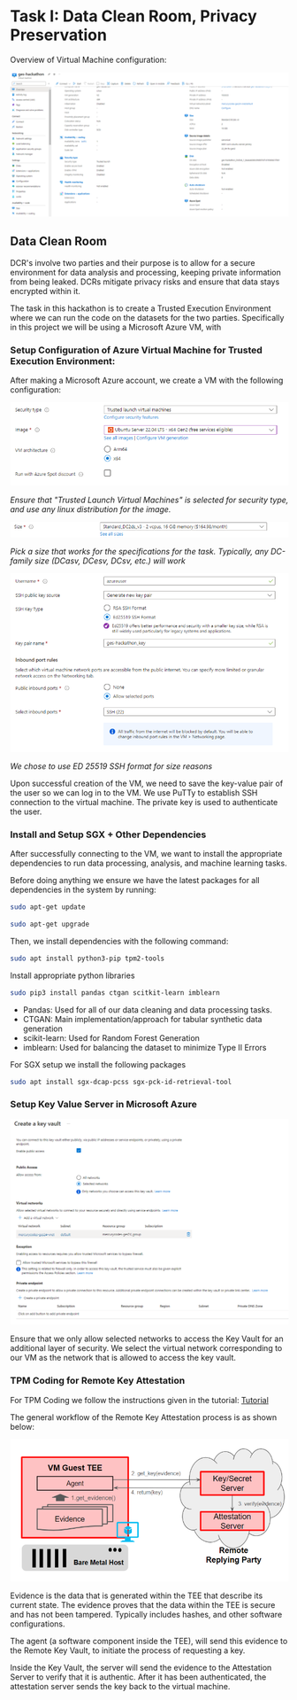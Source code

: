 # Task I: Data Clean Room, Privacy Preservation

Overview of Virtual Machine configuration:

![Overview](./img/overview.png)

## Data Clean Room

DCR's involve two parties and their purpose is to allow for a secure environment for data analysis and processing, keeping private information from being leaked. DCRs mitigate privacy risks and ensure that data stays encrypted within it. 

The task in this hackathon is to create a Trusted Execution Environment where we can run the code on the datasets for the two parties. Specifically in this project we will be using a Microsoft Azure VM, with 

### Setup Configuration of Azure Virtual Machine for Trusted Execution Environment:

After making a Microsoft Azure account, we create a VM with the following configuration:

![Main Security Configuration](./img/security-config.png)

*Ensure that "Trusted Launch Virtual Machines" is selected for security type, and use any linux distribution for the image.*

![Size Configuration](./img/vm-size-config.png)

*Pick a size that works for the specifications for the task. Typically, any DC-family size (DCasv, DCesv, DCsv, etc.) will work*

![SSH Configuration](./img/ssh-config.png)

*We chose to use ED 25519 SSH format for size reasons*

Upon successful creation of the VM, we need to save the key-value pair of the user so we can log in to the VM. We use PuTTy to establish SSH connection to the virtual machine. The private key is used to authenticate the user.

### Install and Setup SGX + Other Dependencies

After successfully connecting to the VM, we want to install the appropriate dependencies to run data processing, analysis, and machine learning tasks. 

Before doing anything we ensure we have the latest packages for all dependencies in the system by running: 

```sh
sudo apt-get update
```
```sh
sudo apt-get upgrade
```

Then, we install dependencies with the following command:
```sh
sudo apt install python3-pip tpm2-tools 
```

Install appropriate python libraries
```sh
sudo pip3 install pandas ctgan scitkit-learn imblearn
```

- Pandas: Used for all of our data cleaning and data processing tasks.
- CTGAN: Main implementation/approach for tabular synthetic data generation 
- scikit-learn: Used for Random Forest Generation
- imblearn: Used for balancing the dataset to minimize Type II Errors

For SGX setup we install the following packages
```sh
sudo apt install sgx-dcap-pcss sgx-pck-id-retrieval-tool
```

### Setup Key Value Server in Microsoft Azure

![Key Value Configuration](./img/key-vault-config.png)

Ensure that we only allow selected networks to access the Key Vault for an additional layer of security. We select the virtual network corresponding to our VM as the network that is allowed to access the key vault. 

### TPM Coding for Remote Key Attestation

For TPM Coding we follow the instructions given in the tutorial: [Tutorial](https://gist.github.com/kenplusplus/f025d04047bc044e139d105b4c708d78)

The general workflow of the Remote Key Attestation process is as shown below:

![TPM Attestation](./img/tpm-attest.png)

Evidence is the data that is generated within the TEE that describe its current state. The evidence proves that the data within the TEE is secure and has not been tampered. Typically includes hashes, and other software configurations. 

The agent (a software component inside the TEE), will send this evidence to the Remote Key Vault, to initiate the process of requesting a key. 

Inside the Key Vault, the server will send the evidence to the Attestation Server to verify that it is authentic. After it has been authenticated, the attestation server sends the key back to the virtual machine. 